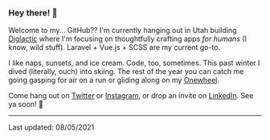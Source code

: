 ### Hey there! 🌊

Welcome to my... GitHub?? I'm currently hanging out in Utah building [Diglactic](https://diglactic.com) where I'm focusing on thoughtfully crafting apps _for humans_ (I know, wild stuff). Laravel + Vue.js + SCSS are my current go-to.

I like naps, sunsets, and ice cream. Code, too, sometimes. This past winter I dived (literally, ouch) into skiing. The rest of the year you can catch me going gasping for air on a run or gliding along on my [Onewheel](https://onewheel.com/).

Come hang out on [Twitter](https://twitter.com/ShengSlogar) or [Instagram](https://www.instagram.com/shengslogar/), or drop an invite on [LinkedIn](https://www.linkedin.com/in/shengslogar/). See ya soon! 🥰

---
Last updated: 08/05/2021
